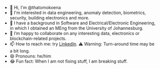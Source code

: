 - 👋 Hi, I'm @thatomokoena
- 👀 I'm interested in data engineering, anomaly detection, biometrics, security, building electronics and more. 
- 🌱 I have a background in Software and Electrical/Electronic Engineering, in which I obtained an MEng from the University of Johannesburg.
- 👯 I’m happy to collaborate on any interesting data, electronics or blockchain-related projects. 
- 📫 How to reach me: try [LinkedIn](www.linkedin.com/in/thatonthomokoena). ⚠️ Warning: Turn-around time may be a bit long.
- 😄 Pronouns: he/him
- 😂 Fun fact: When I am not fixing stuff, I am breaking stuff.

<!--
**thatomokoena/thatomokoena** is a ✨ _special_ ✨ repository because its `README.md` (this file) appears on your GitHub profile.
-->
